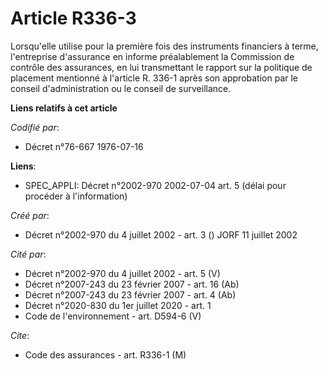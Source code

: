 # Article R336-3

Lorsqu'elle utilise pour la première fois des instruments financiers à terme, l'entreprise d'assurance en informe
préalablement la Commission de contrôle des assurances, en lui transmettant le rapport sur la politique de placement
mentionné à l'article R. 336-1 après son approbation par le conseil d'administration ou le conseil de surveillance.

**Liens relatifs à cet article**

_Codifié par_:

  - Décret n°76-667 1976-07-16

**Liens**:

  - SPEC_APPLI: Décret n°2002-970 2002-07-04 art. 5 (délai pour procéder à l'information)

_Créé par_:

  - Décret n°2002-970 du 4 juillet 2002 - art. 3 () JORF 11 juillet 2002

_Cité par_:

  - Décret n°2002-970 du 4 juillet 2002 - art. 5 (V)
  - Décret  n°2007-243 du 23 février 2007 - art. 16 (Ab)
  - Décret  n°2007-243 du 23 février 2007 - art. 4 (Ab)
  - Décret n°2020-830 du 1er juillet 2020 - art. 1
  - Code de l'environnement - art. D594-6 (V)

_Cite_:

  - Code des assurances - art. R336-1 (M)
